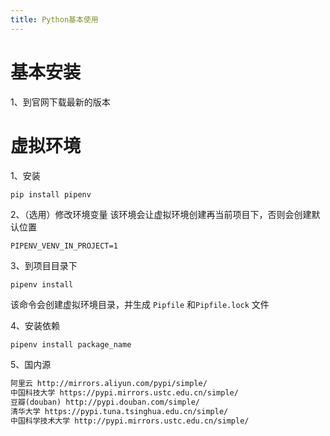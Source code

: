 ```yaml
---
title: Python基本使用
---
```


# 基本安装

1、到官网下载最新的版本

# 虚拟环境
1、安装
```shell
pip install pipenv
```
2、（选用）修改环境变量
该环境会让虚拟环境创建再当前项目下，否则会创建默认位置

```txt
PIPENV_VENV_IN_PROJECT=1
```

3、到项目目录下

```shell
pipenv install
```

该命令会创建虚拟环境目录，并生成  `Pipfile` 和`Pipfile.lock` 文件

4、安装依赖

```shell
pipenv install package_name
```

5、国内源

```txt
阿里云 http://mirrors.aliyun.com/pypi/simple/
中国科技大学 https://pypi.mirrors.ustc.edu.cn/simple/
豆瓣(douban) http://pypi.douban.com/simple/
清华大学 https://pypi.tuna.tsinghua.edu.cn/simple/
中国科学技术大学 http://pypi.mirrors.ustc.edu.cn/simple/
```


